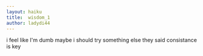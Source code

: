 ```yaml
---
layout: haiku
title:  wisdom_1
author: ladydi44
---
```


i feel like I'm dumb
maybe i should try something else
they said consistance is key

